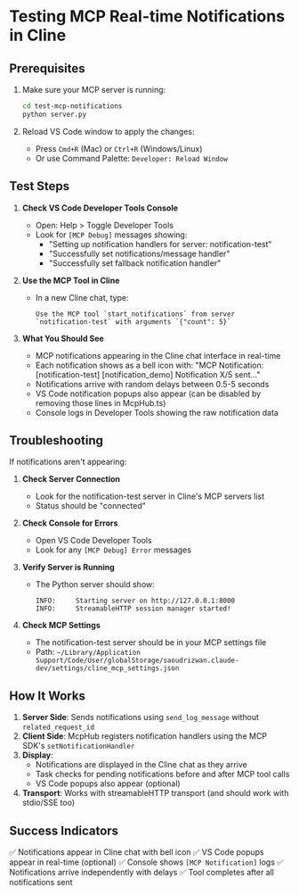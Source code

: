 # Testing MCP Real-time Notifications in Cline

## Prerequisites

1. Make sure your MCP server is running:
   ```bash
   cd test-mcp-notifications
   python server.py
   ```

2. Reload VS Code window to apply the changes:
   - Press `Cmd+R` (Mac) or `Ctrl+R` (Windows/Linux)
   - Or use Command Palette: `Developer: Reload Window`

## Test Steps

1. **Check VS Code Developer Tools Console**
   - Open: Help > Toggle Developer Tools
   - Look for `[MCP Debug]` messages showing:
     - "Setting up notification handlers for server: notification-test"
     - "Successfully set notifications/message handler"
     - "Successfully set fallback notification handler"

2. **Use the MCP Tool in Cline**
   - In a new Cline chat, type:
     ```
     Use the MCP tool `start_notifications` from server `notification-test` with arguments `{"count": 5}`
     ```

3. **What You Should See**
   - MCP notifications appearing in the Cline chat interface in real-time
   - Each notification shows as a bell icon with: "MCP Notification: [notification-test] [notification_demo] Notification X/5 sent..."
   - Notifications arrive with random delays between 0.5-5 seconds
   - VS Code notification popups also appear (can be disabled by removing those lines in McpHub.ts)
   - Console logs in Developer Tools showing the raw notification data

## Troubleshooting

If notifications aren't appearing:

1. **Check Server Connection**
   - Look for the notification-test server in Cline's MCP servers list
   - Status should be "connected"

2. **Check Console for Errors**
   - Open VS Code Developer Tools
   - Look for any `[MCP Debug] Error` messages

3. **Verify Server is Running**
   - The Python server should show:
     ```
     INFO:     Starting server on http://127.0.0.1:8000
     INFO:     StreamableHTTP session manager started!
     ```

4. **Check MCP Settings**
   - The notification-test server should be in your MCP settings file
   - Path: `~/Library/Application Support/Code/User/globalStorage/saoudrizwan.claude-dev/settings/cline_mcp_settings.json`

## How It Works

1. **Server Side**: Sends notifications using `send_log_message` without `related_request_id`
2. **Client Side**: McpHub registers notification handlers using the MCP SDK's `setNotificationHandler`
3. **Display**: 
   - Notifications are displayed in the Cline chat as they arrive
   - Task checks for pending notifications before and after MCP tool calls
   - VS Code popups also appear (optional)
4. **Transport**: Works with streamableHTTP transport (and should work with stdio/SSE too)

## Success Indicators

✅ Notifications appear in Cline chat with bell icon
✅ VS Code popups appear in real-time (optional)
✅ Console shows `[MCP Notification]` logs
✅ Notifications arrive independently with delays
✅ Tool completes after all notifications sent
